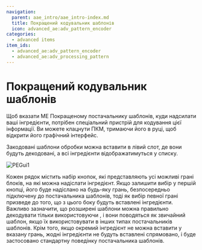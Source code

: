 ```yaml
---
navigation:
  parent: aae_intro/aae_intro-index.md
  title: Покращений кодувальник шаблонів
  icon: advanced_ae:adv_pattern_encoder
categories:
  - advanced items
item_ids:
  - advanced_ae:adv_pattern_encoder
  - advanced_ae:adv_processing_pattern
---
```


# Покращений кодувальник шаблонів

Щоб вказати МЕ Покращеному постачальнику шаблонів, куди надсилати ваші інгредієнти, потрібен спеціальний пристрій для кодування цієї інформації. Ви можете клацнути ПКМ, тримаючи його в руці, щоб відкрити його графічний інтерфейс.

<ItemImage id="advanced_ae:adv_pattern_encoder" scale="4"></ItemImage>

Закодовані шаблони обробки можна вставити в лівий слот, де вони будуть декодовані, а всі інгредієнти відображатимуться у списку.

![PEGui1](../pic/ape_pattern.png)

Кожен рядок містить набір кнопок, які представляють усі можливі грані блоків, на які можна надіслати інгредієнт. Якщо залишити вибір у першій кнопці, його буде надіслано на будь-яку грань, безпосередньо підключену до постачальника шаблонів, тоді як вибір певної грані призведе до того, що з цього боку будуть вставлені інгредієнти. Важливо зазначити, що розширені шаблони можна правильно декодувати тільки використовуючи <ItemLink id="advanced_ae:adv_pattern_provider" />, і вони поводяться як звичайний шаблон, якщо їх використовувати в інших типах постачальників шаблонів. Крім того, якщо окремий інгредієнт не можна вставити у вказану грань, жодні інгредієнти не будуть вставлені спрямовано, і буде застосовано стандартну поведінку постачальника шаблонів.